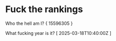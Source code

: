 # Fuck the rankings

Who the hell am I?
{ 15596305 }

What fucking year is it?
[ 2025-03-18T10:40:00Z ]
